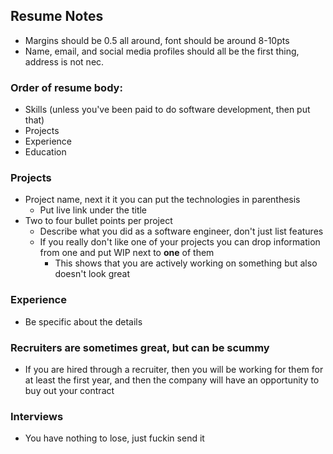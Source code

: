 ## Resume Notes
- Margins should be 0.5 all around, font should be around 8-10pts
- Name, email, and social media profiles should all be the first thing, address is not nec.
### Order of resume body:
- Skills (unless you've been paid to do software development, then put that)
- Projects
- Experience
- Education
### Projects
- Project name, next it it you can put the technologies in parenthesis
  - Put live link under the title
- Two to four bullet points per project
  - Describe what you did as a software engineer, don't just list features
  - If you really don't like one of your projects you can drop information from one and put WIP next to **one** of them
	- This shows that you are actively working on something but also doesn't look great
### Experience
- Be specific about the details
### Recruiters are sometimes great, but can be scummy
- If you are hired through a recruiter, then you will be working for them for at least the first year, and then the company will have an opportunity to buy out your contract
### Interviews
- You have nothing to lose, just fuckin send it

